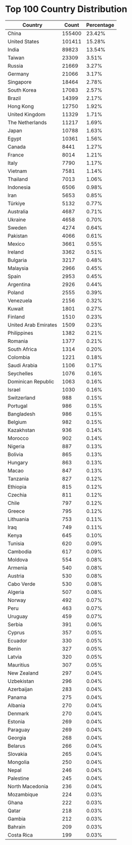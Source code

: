 # Top 100 Country Distribution
| Country | Count | Percentage |
|----|----|----|
| China | 155400 | 23.42% |
| United States | 101411 | 15.28% |
| India | 89823 | 13.54% |
| Taiwan | 23309 | 3.51% |
| Russia | 21669 | 3.27% |
| Germany | 21066 | 3.17% |
| Singapore | 18464 | 2.78% |
| South Korea | 17083 | 2.57% |
| Brazil | 14399 | 2.17% |
| Hong Kong | 12750 | 1.92% |
| United Kingdom | 11329 | 1.71% |
| The Netherlands | 11217 | 1.69% |
| Japan | 10788 | 1.63% |
| Egypt | 10361 | 1.56% |
| Canada | 8441 | 1.27% |
| France | 8014 | 1.21% |
| Italy | 7790 | 1.17% |
| Vietnam | 7581 | 1.14% |
| Thailand | 7013 | 1.06% |
| Indonesia | 6506 | 0.98% |
| Iran | 5653 | 0.85% |
| Türkiye | 5132 | 0.77% |
| Australia | 4687 | 0.71% |
| Ukraine | 4658 | 0.70% |
| Sweden | 4274 | 0.64% |
| Pakistan | 4066 | 0.61% |
| Mexico | 3661 | 0.55% |
| Ireland | 3362 | 0.51% |
| Bulgaria | 3217 | 0.48% |
| Malaysia | 2966 | 0.45% |
| Spain | 2953 | 0.45% |
| Argentina | 2926 | 0.44% |
| Poland | 2555 | 0.39% |
| Venezuela | 2156 | 0.32% |
| Kuwait | 1801 | 0.27% |
| Finland | 1510 | 0.23% |
| United Arab Emirates | 1509 | 0.23% |
| Philippines | 1382 | 0.21% |
| Romania | 1377 | 0.21% |
| South Africa | 1314 | 0.20% |
| Colombia | 1221 | 0.18% |
| Saudi Arabia | 1106 | 0.17% |
| Seychelles | 1076 | 0.16% |
| Dominican Republic | 1063 | 0.16% |
| Israel | 1030 | 0.16% |
| Switzerland | 988 | 0.15% |
| Portugal | 986 | 0.15% |
| Bangladesh | 986 | 0.15% |
| Belgium | 982 | 0.15% |
| Kazakhstan | 936 | 0.14% |
| Morocco | 902 | 0.14% |
| Nigeria | 887 | 0.13% |
| Bolivia | 865 | 0.13% |
| Hungary | 863 | 0.13% |
| Macao | 847 | 0.13% |
| Tanzania | 827 | 0.12% |
| Ethiopia | 815 | 0.12% |
| Czechia | 811 | 0.12% |
| Chile | 797 | 0.12% |
| Greece | 795 | 0.12% |
| Lithuania | 753 | 0.11% |
| Iraq | 749 | 0.11% |
| Kenya | 645 | 0.10% |
| Tunisia | 620 | 0.09% |
| Cambodia | 617 | 0.09% |
| Moldova | 554 | 0.08% |
| Armenia | 540 | 0.08% |
| Austria | 530 | 0.08% |
| Cabo Verde | 530 | 0.08% |
| Algeria | 507 | 0.08% |
| Norway | 492 | 0.07% |
| Peru | 463 | 0.07% |
| Uruguay | 459 | 0.07% |
| Serbia | 391 | 0.06% |
| Cyprus | 357 | 0.05% |
| Ecuador | 330 | 0.05% |
| Benin | 327 | 0.05% |
| Latvia | 320 | 0.05% |
| Mauritius | 307 | 0.05% |
| New Zealand | 297 | 0.04% |
| Uzbekistan | 296 | 0.04% |
| Azerbaijan | 283 | 0.04% |
| Panama | 275 | 0.04% |
| Albania | 270 | 0.04% |
| Denmark | 270 | 0.04% |
| Estonia | 269 | 0.04% |
| Paraguay | 269 | 0.04% |
| Georgia | 268 | 0.04% |
| Belarus | 266 | 0.04% |
| Slovakia | 265 | 0.04% |
| Mongolia | 250 | 0.04% |
| Nepal | 246 | 0.04% |
| Palestine | 245 | 0.04% |
| North Macedonia | 236 | 0.04% |
| Mozambique | 224 | 0.03% |
| Ghana | 222 | 0.03% |
| Qatar | 218 | 0.03% |
| Gambia | 212 | 0.03% |
| Bahrain | 209 | 0.03% |
| Costa Rica | 199 | 0.03% |
